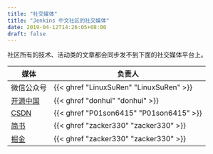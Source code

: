 ```yaml
---
title: "社交媒体"
title: "Jenkins 中文社区的社交媒体"
date: 2019-04-12T14:26:05+08:00
draft: false
---
```


社区所有的技术、活动类的文章都会同步发不到下面的社交媒体平台上。

| 媒体 | 负责人 |
|----|----|
| 微信公众号 | {{< ghref "LinuxSuRen" "LinuxSuRen" >}} |
| [开源中国](https://my.oschina.net/jenkinszh) | {{< ghref "donhui" "donhui" >}} |
| [CSDN](https://blog.csdn.net/u014249394/column/info/36607) | {{< ghref "P01son6415" "P01son6415" >}} |
| [简书](https://www.jianshu.com/c/b34c41b2f68f) | {{< ghref "zacker330" "zacker330" >}} |
| [掘金](https://juejin.im/user/5caa989b5188254418337798) | {{< ghref "zacker330" "zacker330" >}} |
